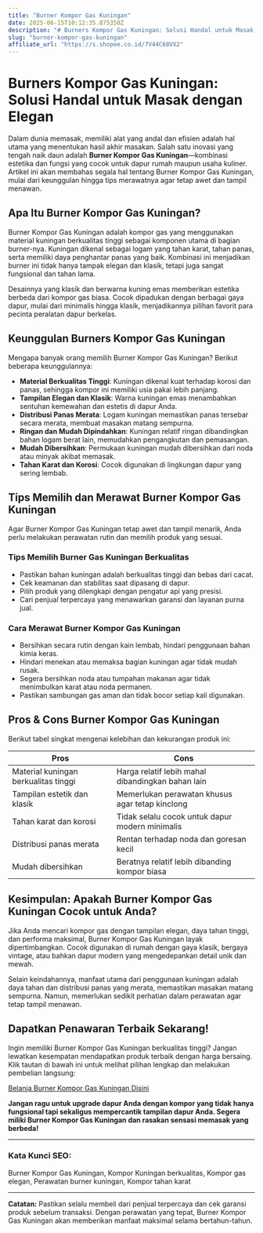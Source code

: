 ```yaml
---
title: "Burner Kompor Gas Kuningan"
date: 2025-06-15T10:12:35.875350Z
description: "# Burners Kompor Gas Kuningan: Solusi Handal untuk Masak dengan Elegan..."
slug: "burner-kompor-gas-kuningan"
affiliate_url: "https://s.shopee.co.id/7V44C68VX2"
---
```

# Burners Kompor Gas Kuningan: Solusi Handal untuk Masak dengan Elegan

Dalam dunia memasak, memiliki alat yang andal dan efisien adalah hal utama yang menentukan hasil akhir masakan. Salah satu inovasi yang tengah naik daun adalah **Burner Kompor Gas Kuningan**—kombinasi estetika dan fungsi yang cocok untuk dapur rumah maupun usaha kuliner. Artikel ini akan membahas segala hal tentang Burner Kompor Gas Kuningan, mulai dari keunggulan hingga tips merawatnya agar tetap awet dan tampil menawan.

## Apa Itu Burner Kompor Gas Kuningan?

Burner Kompor Gas Kuningan adalah kompor gas yang menggunakan material kuningan berkualitas tinggi sebagai komponen utama di bagian burner-nya. Kuningan dikenal sebagai logam yang tahan karat, tahan panas, serta memiliki daya penghantar panas yang baik. Kombinasi ini menjadikan burner ini tidak hanya tampak elegan dan klasik, tetapi juga sangat fungsional dan tahan lama.

Desainnya yang klasik dan berwarna kuning emas memberikan estetika berbeda dari kompor gas biasa. Cocok dipadukan dengan berbagai gaya dapur, mulai dari minimalis hingga klasik, menjadikannya pilihan favorit para pecinta peralatan dapur berkelas.

## Keunggulan Burners Kompor Gas Kuningan

Mengapa banyak orang memilih Burner Kompor Gas Kuningan? Berikut beberapa keunggulannya:

- **Material Berkualitas Tinggi**: Kuningan dikenal kuat terhadap korosi dan panas, sehingga kompor ini memiliki usia pakai lebih panjang.
- **Tampilan Elegan dan Klasik**: Warna kuningan emas menambahkan sentuhan kemewahan dan estetis di dapur Anda.
- **Distribusi Panas Merata**: Logam kuningan memastikan panas tersebar secara merata, membuat masakan matang sempurna.
- **Ringan dan Mudah Dipindahkan**: Kuningan relatif ringan dibandingkan bahan logam berat lain, memudahkan pengangkutan dan pemasangan.
- **Mudah Dibersihkan**: Permukaan kuningan mudah dibersihkan dari noda atau minyak akibat memasak.
- **Tahan Karat dan Korosi**: Cocok digunakan di lingkungan dapur yang sering lembab.

## Tips Memilih dan Merawat Burner Kompor Gas Kuningan

Agar Burner Kompor Gas Kuningan tetap awet dan tampil menarik, Anda perlu melakukan perawatan rutin dan memilih produk yang sesuai.

### Tips Memilih Burner Gas Kuningan Berkualitas
- Pastikan bahan kuningan adalah berkualitas tinggi dan bebas dari cacat.
- Cek keamanan dan stabilitas saat dipasang di dapur.
- Pilih produk yang dilengkapi dengan pengatur api yang presisi.
- Cari penjual terpercaya yang menawarkan garansi dan layanan purna jual.

### Cara Merawat Burner Kompor Gas Kuningan
- Bersihkan secara rutin dengan kain lembab, hindari penggunaan bahan kimia keras.
- Hindari menekan atau memaksa bagian kuningan agar tidak mudah rusak.
- Segera bersihkan noda atau tumpahan makanan agar tidak menimbulkan karat atau noda permanen.
- Pastikan sambungan gas aman dan tidak bocor setiap kali digunakan.

## Pros & Cons Burner Kompor Gas Kuningan

Berikut tabel singkat mengenai kelebihan dan kekurangan produk ini:

| **Pros**                                   | **Cons**                                  |
|--------------------------------------------|------------------------------------------|
| Material kuningan berkualitas tinggi     | Harga relatif lebih mahal dibandingkan bahan lain |
| Tampilan estetik dan klasik               | Memerlukan perawatan khusus agar tetap kinclong |
| Tahan karat dan korosi                    | Tidak selalu cocok untuk dapur modern minimalis |
| Distribusi panas merata                   | Rentan terhadap noda dan goresan kecil |
| Mudah dibersihkan                        | Beratnya relatif lebih dibanding kompor biasa |

## Kesimpulan: Apakah Burner Kompor Gas Kuningan Cocok untuk Anda?

Jika Anda mencari kompor gas dengan tampilan elegan, daya tahan tinggi, dan performa maksimal, Burner Kompor Gas Kuningan layak dipertimbangkan. Cocok digunakan di rumah dengan gaya klasik, bergaya vintage, atau bahkan dapur modern yang mengedepankan detail unik dan mewah.

Selain keindahannya, manfaat utama dari penggunaan kuningan adalah daya tahan dan distribusi panas yang merata, memastikan masakan matang sempurna. Namun, memerlukan sedikit perhatian dalam perawatan agar tetap tampil menawan.

## Dapatkan Penawaran Terbaik Sekarang!

Ingin memiliki Burner Kompor Gas Kuningan berkualitas tinggi? Jangan lewatkan kesempatan mendapatkan produk terbaik dengan harga bersaing. Klik tautan di bawah ini untuk melihat pilihan lengkap dan melakukan pembelian langsung:

[Belanja Burner Kompor Gas Kuningan Disini](https://s.shopee.co.id/7V44C68VX2)

**Jangan ragu untuk upgrade dapur Anda dengan kompor yang tidak hanya fungsional tapi sekaligus mempercantik tampilan dapur Anda. Segera miliki Burner Kompor Gas Kuningan dan rasakan sensasi memasak yang berbeda!**

---

### Kata Kunci SEO:
Burner Kompor Gas Kuningan, Kompor Kuningan berkualitas, Kompor gas elegan, Perawatan burner kuningan, Kompor tahan karat

---

**Catatan:** Pastikan selalu membeli dari penjual terpercaya dan cek garansi produk sebelum transaksi. Dengan perawatan yang tepat, Burner Kompor Gas Kuningan akan memberikan manfaat maksimal selama bertahun-tahun.